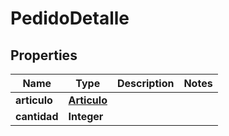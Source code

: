 

# PedidoDetalle


## Properties

| Name | Type | Description | Notes |
|------------ | ------------- | ------------- | -------------|
|**articulo** | [**Articulo**](Articulo.md) |  |  |
|**cantidad** | **Integer** |  |  |




